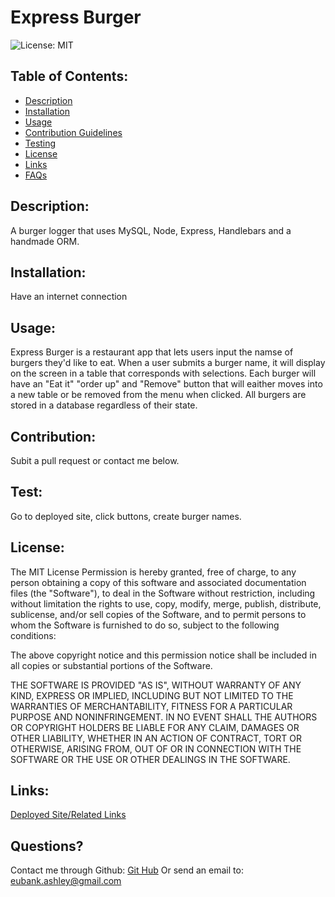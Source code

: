 # Express Burger  
![License: MIT](https://img.shields.io/badge/License-MIT-green.svg)

## Table of Contents:
* [Description](#Description)
* [Installation](##installation)
* [Usage](##usage)
* [Contribution Guidelines](##contribution)
* [Testing](##test)
* [License](##license)
* [Links](##links)
* [FAQs](##Questions)

## Description:
A burger logger that uses MySQL, Node, Express, Handlebars and a handmade ORM.

## Installation:
Have an internet connection

## Usage:
Express Burger is a restaurant app that lets users input the namse of burgers they'd like to eat. When a user submits a burger name, it will display on the screen in a table that corresponds with selections. Each burger will have an "Eat it" "order up" and "Remove" button that will eaither moves into a new table or be removed from the menu when clicked. All burgers are stored in a database regardless of their state.

## Contribution:
Subit a pull request or contact me below.

## Test:
Go to deployed site, click buttons, create burger names.

## License:
The MIT License 
Permission is hereby granted, free of charge, to any person obtaining a copy of this software and associated documentation files (the "Software"), to deal in the Software without restriction, including without limitation the rights to use, copy, modify, merge, publish, distribute, sublicense, and/or sell copies of the Software, and to permit persons to whom the Software is furnished to do so, subject to the following conditions:

The above copyright notice and this permission notice shall be included in all copies or substantial portions of the Software.

THE SOFTWARE IS PROVIDED "AS IS", WITHOUT WARRANTY OF ANY KIND, EXPRESS OR IMPLIED, INCLUDING BUT NOT LIMITED TO THE WARRANTIES OF MERCHANTABILITY, FITNESS FOR A PARTICULAR PURPOSE AND NONINFRINGEMENT. IN NO EVENT SHALL THE AUTHORS OR COPYRIGHT HOLDERS BE LIABLE FOR ANY CLAIM, DAMAGES OR OTHER LIABILITY, WHETHER IN AN ACTION OF CONTRACT, TORT OR OTHERWISE, ARISING FROM, OUT OF OR IN CONNECTION WITH THE SOFTWARE OR THE USE OR OTHER DEALINGS IN THE SOFTWARE.

## Links:
[Deployed Site/Related Links](https://not-bobs-burgers.herokuapp.com/)

## Questions?
Contact me through Github:
[Git Hub](https://github.com/eubank87)
Or send an email to: eubank.ashley@gmail.com
    